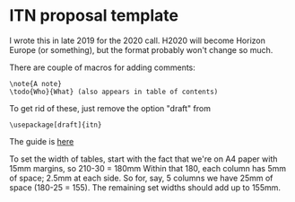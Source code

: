 # ITN proposal template

I wrote this in late 2019 for the 2020 call.  H2020 will become Horizon Europe (or something), but the format probably won't change so much.

There are couple of macros for adding comments:
```
\note{A note}
\todo{Who}{What} (also appears in table of contents)
```
To get rid of these, just remove the option "draft" from
```
\usepackage[draft]{itn}
```

The guide is [here](https://ec.europa.eu/research/participants/data/ref/h2020/other/guides_for_applicants/h2020-guide-appl-msca-itn_en.pdf)

To set the width of tables, start with the fact that we're on A4 paper with 15mm margins, so 210-30 = 180mm
Within that 180, each column has 5mm of space; 2.5mm at each side.  So for, say, 5 columns we have 25mm of space (180-25 = 155).  The remaining set widths should add up to 155mm.
